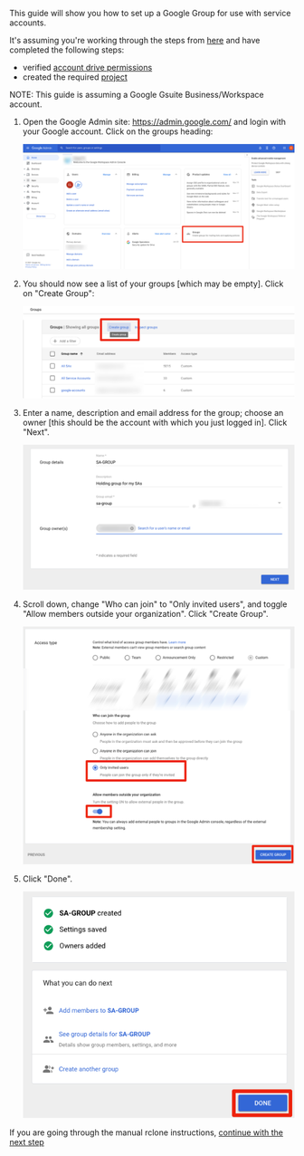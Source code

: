 This guide will show you how to set up a Google Group for use with service accounts.

It's assuming you're working through the steps from [here](rclone-manual.md) and have completed the following steps:

  - verified [account drive permissions](google-account-perms.md)
  - created the required [project](google-project-setup.md)

NOTE: This guide is assuming a Google Gsuite Business/Workspace account.

1. Open the Google Admin site: https://admin.google.com/ and login with your Google account.  Click on the groups heading:

   ![](../images/google-group/01-admin-top-level.png)

2. You should now see a list of your groups [which may be empty].  Click on "Create Group":

   ![](../images/google-group/02-create-group.png)

3. Enter a name, description and email address for the group; choose an owner [this should be the account with which you just logged in]. Click "Next".

   ![](../images/google-group/03-group-detail.png)

4. Scroll down, change "Who can join" to "Only invited users", and toggle "Allow members outside your organization". Click "Create Group".

   ![](../images/google-group/04-group-settings.png)

5. Click "Done".

   ![](../images/google-group/05-group-end.png)

If you are going through the manual rclone instructions, [continue with the next step](../rclone-manual#new-rclone-setup)
